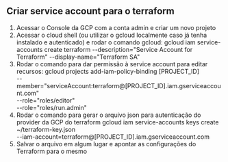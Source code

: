 ## Criar service account para o terraform

1) Acessar o Console da GCP com a conta admin e criar um novo projeto
2) Acessar o cloud shell (ou utilizar o gcloud localmente caso já tenha instalado e autenticado) e rodar o comando gcloud:
    gcloud iam service-accounts create terraform   --description="Service Account for Terraform"   --display-name="Terraform SA"
3) Rodar o comando para dar permissão à service account para editar recursos:
    gcloud projects add-iam-policy-binding [PROJECT_ID] \
  --member="serviceAccount:terraform@[PROJECT_ID].iam.gserviceaccount.com" \
  --role="roles/editor" \
  --role="roles/run.admin"
4) Rodar o comando para gerar o arquivo json para autenticação do provider da GCP do terraform
    gcloud iam service-accounts keys create ~/terraform-key.json \
  --iam-account=terraform@[PROJECT_ID].iam.gserviceaccount.com
5) Salvar o arquivo em algum lugar e apontar as configurações do Terraform para o mesmo 